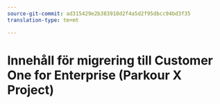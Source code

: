 ```yaml
---
source-git-commit: ad315429e2b383918d2f4a5d2f95dbcc94bd3f35
translation-type: tm+mt

---
```

# Innehåll för migrering till Customer One for Enterprise (Parkour X Project)
